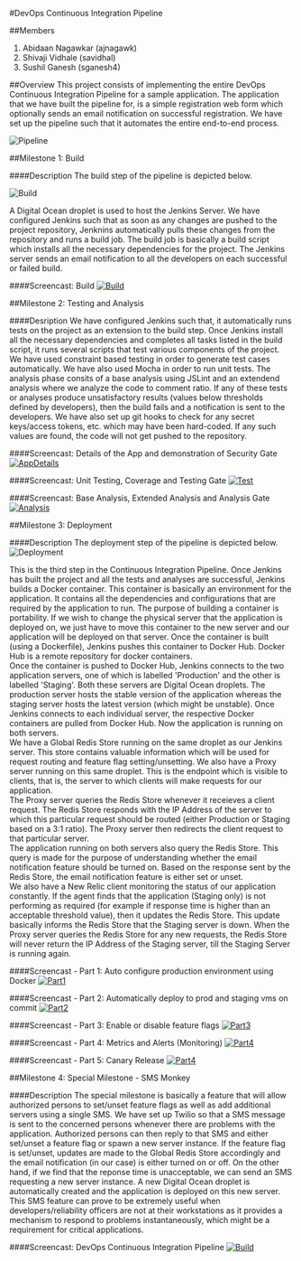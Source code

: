 #DevOps Continuous Integration Pipeline

##Members
1. Abidaan Nagawkar (ajnagawk)
2. Shivaji Vidhale (savidhal)
3. Sushil Ganesh (sganesh4)



##Overview
This project consists of implementing the entire DevOps Continuous Integration Pipeline for a sample application. The application that we have built the pipeline for, is a simple registration web form which optionally sends an email notification on successful registration. We have set up the pipeline such that it automates the entire end-to-end process.

![Pipeline](https://raw.githubusercontent.com/sganesh4/RegisterForm/master/ReportImages/Pipeline.png)

##Milestone 1: Build

####Description
The build step of the pipeline is depicted below.

![Build](https://raw.githubusercontent.com/sganesh4/RegisterForm/master/ReportImages/Build.png)

A Digital Ocean droplet is used to host the Jenkins Server. We have configured Jenkins such that as soon as any changes are pushed to the project repository, Jenknins automatically pulls these changes from the repository and runs a build job. The build job is basically a build script which installs all the necessary dependencies for the project. The Jenkins server sends an email notification to all the developers on each successful or failed build. 

####Screencast: Build
[![Build](http://img.youtube.com/vi/Cnm4u82uVIc/0.jpg)](https://www.youtube.com/watch?v=Cnm4u82uVIc)

##Milestone 2: Testing and Analysis

####Desription
We have configured Jenkins such that, it automatically runs tests on the project as an extension to the build step. Once Jenkins install all the necessary dependencies and completes all tasks listed in the build script, it runs several scripts that test various components of the project. We have used constraint based testing in order to generate test cases automatically. We have also used Mocha in order to run unit tests. The analysis phase consits of a base analysis using JSLint and an extendend analysis where we analyze the code to comment ratio. If any of these tests or analyses produce unsatisfactory results (values below thresholds defined by developers), then the build fails and a notification is sent to the developers. We have also set up git hooks to check for any secret keys/access tokens, etc. which may have been hard-coded. If any such values are found, the code will not get pushed to the repository.

####Screencast: Details of the App and demonstration of Security Gate
[![AppDetails](http://img.youtube.com/vi/b9jQ2Wia8rw/0.jpg)](https://www.youtube.com/watch?v=b9jQ2Wia8rw)

####Screencast: Unit Testing, Coverage and Testing Gate
[![Test](http://img.youtube.com/vi/drQ1fLJktCk/0.jpg)](https://www.youtube.com/watch?v=drQ1fLJktCk)

####Screencast: Base Analysis, Extended Analysis and Analysis Gate
[![Analysis](http://img.youtube.com/vi/MMOrcloQWig/0.jpg)](https://www.youtube.com/watch?v=MMOrcloQWig)

##Milestone 3: Deployment

####Description
The deployment step of the pipeline is depicted below.
![Deployment](https://raw.githubusercontent.com/sganesh4/RegisterForm/master/ReportImages/Deployment.png)

This is the third step in the Continuous Integration Pipeline. Once Jenkins has built the project and all the tests and analyses are successful, Jenkins builds a Docker container. This container is basically an environment for the application. It contains all the dependencies and configurations that are required by the application to run. The purpose of building a container is portability. If we wish to change the physical server that the application is deployed on, we just have to move this container to the new server and our application will be deployed on that server. Once the container is built (using a Dockerfile), Jenkins pushes this container to Docker Hub. Docker Hub is a remote repository for docker containers.   
Once the container is pushed to Docker Hub, Jenkins connects to the two application servers, one of which is labelled 'Production' and the other is labelled 'Staging'. Both these servers are Digital Ocean droplets. The production server hosts the stable version of the application whereas the staging server hosts the latest version (which might be unstable). Once Jenkins connects to each individual server, the respective Docker containers are pulled from Docker Hub. Now the application is running on both servers.   
We have a Global Redis Store running on the same droplet as our Jenkins server. This store contains valuable information which will be used for request routing and feature flag setting/unsetting. We also have a Proxy server running on this same droplet. This is the endpoint which is visible to clients, that is, the server to which clients will make requests for our application.   
The Proxy server queries the Redis Store whenever it receieves a client request. The Redis Store responds with the IP Address of the server to which this particular request should be routed (either Production or Staging based on a 3:1 ratio). The Proxy server then redirects the client request to that particular server.   
The application running on both servers also query the Redis Store. This query is made for the purpose of understanding whether the email notification feature should be turned on. Based on the response sent by the Redis Store, the email notification feature is either set or unset.   
We also have a New Relic client monitoring the status of our application constantly. If the agent finds that the application (Staging only) is not performing as required (for example if response time is higher than an acceptable threshold value), then it updates the Redis Store. This update basically informs the Redis Store that the Staging server is down. When the Proxy server queries the Redis Store for any new requests, the Redis Store will never return the IP Address of the Staging server, till the Staging Server is running again.

####Screencast - Part 1: Auto configure production environment using Docker
[![Part1](http://img.youtube.com/vi/QKxJuHocNfs/0.jpg)](https://www.youtube.com/watch?v=QKxJuHocNfs)

####Screencast - Part 2: Automatically deploy to prod and staging vms on commit
[![Part2](http://img.youtube.com/vi/5hFxk9XnByA/0.jpg)](https://www.youtube.com/watch?v=5hFxk9XnByA)

####Screencast - Part 3: Enable or disable feature flags
[![Part3](http://img.youtube.com/vi/awFn4-5rE98/0.jpg)](https://www.youtube.com/watch?v=awFn4-5rE98)

####Screencast - Part 4: Metrics and Alerts (Monitoring)
[![Part4](http://img.youtube.com/vi/gopkPGvXCSs/0.jpg)](https://www.youtube.com/watch?v=gopkPGvXCSs)

####Screencast - Part 5: Canary Release
[![Part4](http://img.youtube.com/vi/qMWjO1-2dac/0.jpg)](https://www.youtube.com/watch?v=qMWjO1-2dac)

##Milestone 4: Special Milestone - SMS Monkey

####Description
The special milestone is basically a feature that will allow authorized persons to set/unset feature flags as well as add additional servers using a single SMS. We have set up Twilio so that a SMS message is sent to the concerned persons whenever there are problems with the application. Authorized persons can then reply to that SMS and either set/unset a feature flag or spawn a new server instance. If the feature flag is set/unset, updates are made to the Global Redis Store accordingly and the email notification (in our case) is either turned on or off. On the other hand, if we find that the reponse time is unacceptable, we can send an SMS requesting a new server instance. A new Digital Ocean droplet is automatically created and the application is deployed on this new server. This SMS feature can prove to be extremely useful when developers/reliability officers are not at their workstations as it provides a mechanism to respond to problems instantaneously, which might be a requirement for critical applications.

####Screencast: DevOps Continuous Integration Pipeline
[![Build](http://img.youtube.com/vi/px2otcyOfpA/0.jpg)](https://www.youtube.com/watch?v=px2otcyOfpA)